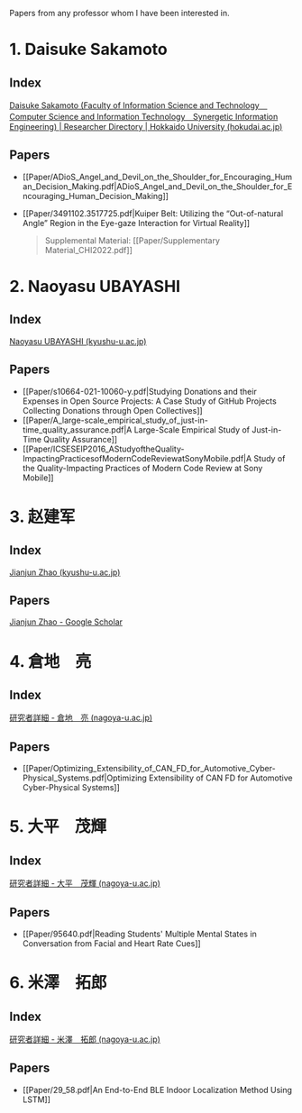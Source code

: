Papers from any professor whom I have been interested in.

# 1. Daisuke Sakamoto

## Index

[Daisuke Sakamoto (Faculty of Information Science and Technology　Computer Science and Information Technology　Synergetic Information Engineering) | Researcher Directory | Hokkaido University (hokudai.ac.jp)](https://researchers.general.hokudai.ac.jp/profile/en.b2598d178cf1f406520e17560c007669.html)

## Papers

* [[Paper/ADioS_Angel_and_Devil_on_the_Shoulder_for_Encouraging_Human_Decision_Making.pdf|ADioS_Angel_and_Devil_on_the_Shoulder_for_Encouraging_Human_Decision_Making]]
* [[Paper/3491102.3517725.pdf|Kuiper Belt: Utilizing the “Out-of-natural Angle” Region in the Eye-gaze Interaction for Virtual Reality]]

  > Supplemental Material: [[Paper/Supplementary Material_CHI2022.pdf]]

# 2. Naoyasu UBAYASHI

## Index

[Naoyasu UBAYASHI (kyushu-u.ac.jp)](https://posl.ait.kyushu-u.ac.jp/~ubayashi/index_jp.html)

## Papers

* [[Paper/s10664-021-10060-y.pdf|Studying Donations and their Expenses in Open Source Projects: A Case Study of GitHub Projects Collecting Donations through Open Collectives]]
* [[Paper/A_large-scale_empirical_study_of_just-in-time_quality_assurance.pdf|A Large-Scale Empirical Study of Just-in-Time Quality Assurance]]
* [[Paper/ICSESEIP2016_AStudyoftheQuality-ImpactingPracticesofModernCodeReviewatSonyMobile.pdf|A Study of the Quality-Impacting Practices of Modern Code Review at Sony Mobile]]

# 3. 赵建军

## Index

[Jianjun Zhao (kyushu-u.ac.jp)](http://stap.ait.kyushu-u.ac.jp/~zhao/index-j.html)

## Papers

[‪Jianjun Zhao‬ - ‪Google Scholar‬](https://scholar.google.com/citations?hl=en&user=PZZ0iygAAAAJ&view_op=list_works&sortby=pubdate)

# 4. 倉地　亮

## Index

[研究者詳細 - 倉地　亮 (nagoya-u.ac.jp)](https://profs.provost.nagoya-u.ac.jp/html/100002743_ja.html)

## Papers

* [[Paper/Optimizing_Extensibility_of_CAN_FD_for_Automotive_Cyber-Physical_Systems.pdf|Optimizing Extensibility of CAN FD for Automotive Cyber-Physical Systems]]

# 5. 大平　茂輝

## Index

[研究者詳細 - 大平　茂輝 (nagoya-u.ac.jp)](https://profs.provost.nagoya-u.ac.jp/html/100002094_ja.html)

## Papers

* [[Paper/95640.pdf|Reading Students' Multiple Mental States in Conversation from Facial and Heart Rate Cues]]

# 6. 米澤　拓郎

## Index

[研究者詳細 - 米澤　拓郎 (nagoya-u.ac.jp)](https://profs.provost.nagoya-u.ac.jp/html/100010347_ja.html)

## Papers

* [[Paper/29_58.pdf|An End-to-End BLE Indoor Localization Method Using LSTM]]

